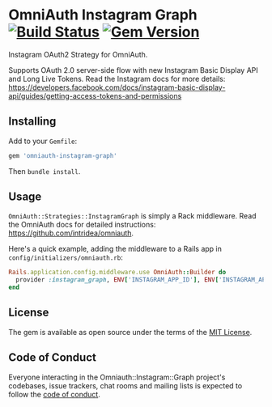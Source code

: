 # OmniAuth Instagram Graph &nbsp;[![Build Status](https://secure.travis-ci.org/jetrockets/omniauth-instagram-graph.svg?branch=master)](https://travis-ci.org/jetrockets/omniauth-instagram-graph) [![Gem Version](https://img.shields.io/gem/v/omniauth-instagram-graph.svg)](https://rubygems.org/gems/omniauth-instagram-graph)

Instagram OAuth2 Strategy for OmniAuth.

Supports OAuth 2.0 server-side flow with new Instagram Basic Display API and Long Live Tokens. Read the Instagram docs for more details: https://developers.facebook.com/docs/instagram-basic-display-api/guides/getting-access-tokens-and-permissions

## Installing

Add to your `Gemfile`:

```ruby
gem 'omniauth-instagram-graph'
```

Then `bundle install`.

## Usage

`OmniAuth::Strategies::InstagramGraph` is simply a Rack middleware. Read the OmniAuth docs for detailed instructions: https://github.com/intridea/omniauth.

Here's a quick example, adding the middleware to a Rails app in `config/initializers/omniauth.rb`:

```ruby
Rails.application.config.middleware.use OmniAuth::Builder do
  provider :instagram_graph, ENV['INSTAGRAM_APP_ID'], ENV['INSTAGRAM_APP_SECRET']
end
```

## License

The gem is available as open source under the terms of the [MIT License](https://opensource.org/licenses/MIT).

## Code of Conduct

Everyone interacting in the Omniauth::Instagram::Graph project's codebases, issue trackers, chat rooms and mailing lists is expected to follow the [code of conduct](https://github.com/[USERNAME]/omniauth-instagram-graph/blob/master/CODE_OF_CONDUCT.md).
